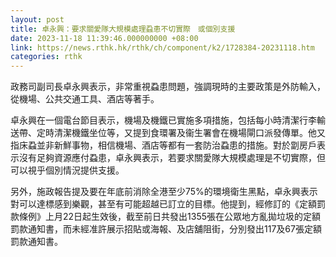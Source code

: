 ```yaml
---
layout: post
title: 卓永興：要求關愛隊大規模處理蝨患不切實際　或個別支援　
date: 2023-11-18 11:39:46.000000000 +08:00
link: https://news.rthk.hk/rthk/ch/component/k2/1728384-20231118.htm
categories: rthk
---
```


政務司副司長卓永興表示，非常重視蝨患問題，強調現時的主要政策是外防輸入，從機場、公共交通工具、酒店等著手。

卓永興在一個電台節目表示，機場及機鐵已實施多項措施，包括每小時清潔行李輸送帶、定時清潔機鐵坐位等，又提到食環署及衞生署會在機場閘口派發傳單。他又指床蝨並非新鮮事物，相信機場、酒店等都有一套防治蝨患的措施。對於劏房戶表示沒有足夠資源應付蝨患，卓永興表示，若要求關愛隊大規模處理是不切實際，但可以視乎個別情況提供支援。

另外，施政報告提及要在年底前消除全港至少75%的環境衛生黑點，卓永興表示對可以達標感到樂觀，甚至有可能超越已訂立的目標。他提到，經修訂的《定額罰款條例》上月22日起生效後，截至前日共發出1355張在公眾地方亂拋垃圾的定額罰款通知書，而未經准許展示招貼或海報、及店舖阻街，分別發出117及67張定額罰款通知書。

